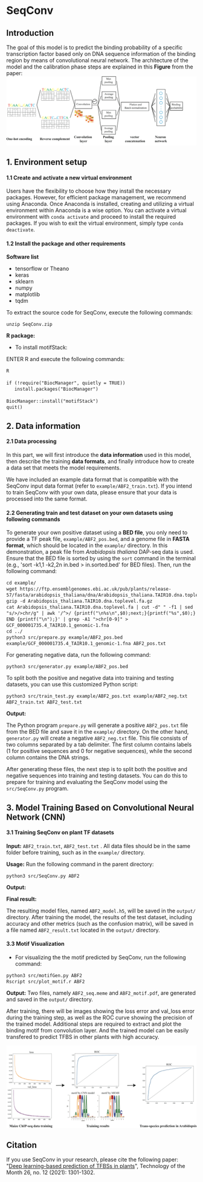 # SeqConv
## Introduction
The goal of this model is to predict the binding probability of a specific transcription factor based only on DNA sequence information of the binding region by means of convolutional neural network. 
The architecture of the model and the calibration phase steps are explained in this **Figure** from the paper:
<img src="Figure1.png">

## 1. Environment setup

#### 1.1 Create and activate a new virtual environment

Users have the flexibility to choose how they install the necessary packages. However, for efficient package management, we recommend using Anaconda. Once Anaconda is installed, creating and utilizing a virtual environment within Anaconda is a wise option. You can activate a virtual environment with `conda activate` and proceed to install the required packages. If you wish to exit the virtual environment, simply type `conda deactivate`. 

#### 1.2 Install the package and other requirements

**Software list**

- tensorflow or Theano   
- keras  
- sklearn  
- numpy  
- matplotlib  
- tqdm  

To extract the source code for SeqConv, execute the following commands:

```
unzip SeqConv.zip
```
    
**R package:**

- To install motifStack:

ENTER R and execute the following commands:  

```
R
 
if (!require("BiocManager", quietly = TRUE))
   install.packages("BiocManager")

BiocManager::install("motifStack")
quit()

```

## 2. Data information

#### 2.1 Data processing

In this part, we will first introduce the **data information** used in this model, then describe the training **data formats**, and finally introduce how to create a data set that meets the model requirements.

We have included an example data format that is compatible with the SeqConv input data format (refer to `example/ABF2_train.txt`). If you intend to train SeqConv with your own data, please ensure that your data is processed into the same format.

#### 2.2 Generating train and test dataset on your own datasets using following commands

To generate your own positive dataset using a **BED file**, you only need to provide a TF peak file, `example/ABF2_pos.bed`, and a genome file in **FASTA format**, which should be located in the `example/` directory. In this demonstration, a peak file from *Arabidopsis thaliana* DAP-seq data is used. Ensure that the BED file is sorted by using the `sort` command in the terminal (e.g., 'sort -k1,1 -k2,2n in.bed > in.sorted.bed' for BED files). Then, run the following command:

```
cd example/
wget https://ftp.ensemblgenomes.ebi.ac.uk/pub/plants/release-57/fasta/arabidopsis_thaliana/dna/Arabidopsis_thaliana.TAIR10.dna.toplevel.fa.gz
gzip -d Arabidopsis_thaliana.TAIR10.dna.toplevel.fa.gz
cat Arabidopsis_thaliana.TAIR10.dna.toplevel.fa | cut -d" " -f1 | sed "s/>/>chr/g" | awk '/^>/ {printf("\n%s\n",$0);next;}{printf("%s",$0);} END {printf("\n");}' | grep -A1 ">chr[0-9]" >  GCF_000001735.4_TAIR10.1_genomic-1.fna
cd ../
python3 src/prepare.py example/ABF2_pos.bed example/GCF_000001735.4_TAIR10.1_genomic-1.fna ABF2_pos.txt
```
For generating negative data, run the following command:
```
python3 src/generator.py example/ABF2_pos.bed
```
To split both the positive and negative data into training and testing datasets, you can use this customized Python script:
```
python3 src/train_test.py example/ABF2_pos.txt example/ABF2_neg.txt ABF2_train.txt ABF2_test.txt
```
**Output:**

The Python program `prepare.py` will generate a positive `ABF2_pos.txt` file from the BED file and save it in the `example/` directory. On the other hand, `generator.py` will create a negative `ABF2_neg.txt` file. This file consists of two columns separated by a tab delimiter. The first column contains labels (1 for positive sequences and 0 for negative sequences), while the second column contains the DNA strings.

After generating these files, the next step is to split both the positive and negative sequences into training and testing datasets. You can do this to prepare for training and evaluating the SeqConv model using the `src/SeqConv.py` program.

## 3. Model Training Based on Convolutional Neural Network (CNN)

#### 3.1 Training SeqConv on plant TF datasets
**Input:** `ABF2_train.txt`, `ABF2_test.txt` .
All data files should be in the same folder before training, such as in the `example/` directory.

**Usage:**
Run the following command in the parent directory:

``` 
python3 src/SeqConv.py ABF2 
```
**Output:**

**Final result:** 

The resulting model files, named `ABF2_model.h5`, will be saved in the `output/` directory. After training the model, the results of the test dataset, including accuracy and other metrics (such as the confusion matrix), will be saved in a file named `ABF2_result.txt` located in the `output/` directory.


#### 3.3 Motif Visualization
- For visualizing the the motif predicted by SeqConv, run the following command:
``` 
python3 src/motifGen.py ABF2
Rscript src/plot_motif.r ABF2
```
**Output:**
Two files, namely `ABF2_seq.meme` and `ABF2_motif.pdf`, are generated and saved in the `output/` directory.

After training, there will be images showing the loss error and val_loss error during the training step, as well as the ROC curve showing the precision of the trained model. Additional steps are required to extract and plot the binding motif from convolution layer. And the trained model can be easily transfered to predict TFBS in other plants with high accuracy.

<img src="Figure2.png">

## Citation

If you use SeqConv in your research, please cite the following paper:</br>
"[Deep learning-based prediction of TFBSs in plants](https://www.cell.com/trends/plant-science/fulltext/S1360-1385(21)00158-8)", Technology of the Month 26, no. 12 (2021): 1301-1302.<br/>
